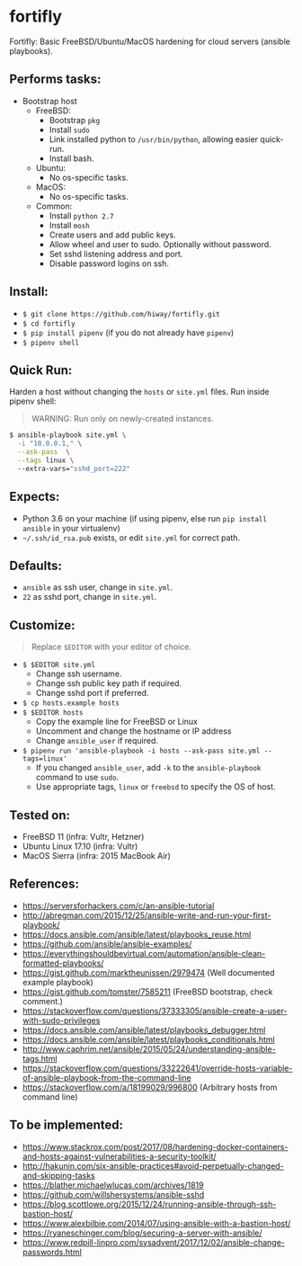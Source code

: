 # fortifly

Fortifly: Basic FreeBSD/Ubuntu/MacOS hardening for cloud servers (ansible playbooks).

## Performs tasks:

- Bootstrap host
  - FreeBSD:
    - Bootstrap `pkg`
    - Install `sudo`    
    - Link installed python to `/usr/bin/python`, allowing easier quick-run.
    - Install bash.
  - Ubuntu:
    - No os-specific tasks.
  - MacOS:
    - No os-specific tasks.  
  - Common:
    - Install `python 2.7`
    - Install `mosh`
    - Create users and add public keys.
    - Allow wheel and user to sudo. Optionally without password.
    - Set sshd listening address and port.
    - Disable password logins on ssh.

## Install:

- `$ git clone https://github.com/hiway/fortifly.git`
- `$ cd fortifly`
- `$ pip install pipenv` (if you do not already have `pipenv`)
- `$ pipenv shell` 

## Quick Run:

Harden a host without changing the `hosts` or `site.yml` files. Run inside pipenv shell: 

> WARNING: Run only on newly-created instances. 

```bash
$ ansible-playbook site.yml \
  -i "10.0.0.1," \
  --ask-pass  \
  --tags linux \ 
  --extra-vars="sshd_port=222"
```

## Expects:

- Python 3.6 on your machine (if using pipenv, else run `pip install ansible` in your virtualenv)
- `~/.ssh/id_rsa.pub` exists, or edit `site.yml` for correct path.

## Defaults:

- `ansible` as ssh user, change in `site.yml`.
- `22` as sshd port, change in `site.yml`.


## Customize:
> Replace `$EDITOR` with your editor of choice.

- `$ $EDITOR site.yml`
  - Change ssh username.
  - Change ssh public key path if required.
  - Change sshd port if preferred.
- `$ cp hosts.example hosts`
- `$ $EDITOR hosts`
  - Copy the example line for FreeBSD or Linux
  - Uncomment and change the hostname or IP address
  - Change `ansible_user` if required.
- `$ pipenv run 'ansible-playbook -i hosts --ask-pass site.yml --tags=linux'`
  - If you changed `ansible_user`, add `-k` to the `ansible-playbook` command to use `sudo`.
  - Use appropriate tags, `linux` or `freebsd` to specify the OS of host.


## Tested on:

- FreeBSD 11 (infra: Vultr, Hetzner)
- Ubuntu Linux 17.10 (infra: Vultr) 
- MacOS Sierra (infra: 2015 MacBook Air)

## References:

- https://serversforhackers.com/c/an-ansible-tutorial
- http://abregman.com/2015/12/25/ansible-write-and-run-your-first-playbook/
- https://docs.ansible.com/ansible/latest/playbooks_reuse.html
- https://github.com/ansible/ansible-examples/
- https://everythingshouldbevirtual.com/automation/ansible-clean-formatted-playbooks/
- https://gist.github.com/marktheunissen/2979474 (Well documented example playbook)
- https://gist.github.com/tomster/7585211 (FreeBSD bootstrap, check comment.)
- https://stackoverflow.com/questions/37333305/ansible-create-a-user-with-sudo-privileges
- https://docs.ansible.com/ansible/latest/playbooks_debugger.html
- https://docs.ansible.com/ansible/latest/playbooks_conditionals.html 
- http://www.caphrim.net/ansible/2015/05/24/understanding-ansible-tags.html
- https://stackoverflow.com/questions/33222641/override-hosts-variable-of-ansible-playbook-from-the-command-line
- https://stackoverflow.com/a/18199029/996800 (Arbitrary hosts from command line)

## To be implemented:

- https://www.stackrox.com/post/2017/08/hardening-docker-containers-and-hosts-against-vulnerabilities-a-security-toolkit/
- http://hakunin.com/six-ansible-practices#avoid-perpetually-changed-and-skipping-tasks
- https://blather.michaelwlucas.com/archives/1819
- https://github.com/willshersystems/ansible-sshd
- https://blog.scottlowe.org/2015/12/24/running-ansible-through-ssh-bastion-host/
- https://www.alexbilbie.com/2014/07/using-ansible-with-a-bastion-host/
- https://ryaneschinger.com/blog/securing-a-server-with-ansible/
- https://www.redpill-linpro.com/sysadvent/2017/12/02/ansible-change-passwords.html
